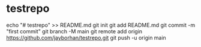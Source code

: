 # testrepo
echo "# testrepo" >> README.md
git init
git add README.md
git commit -m "first commit"
git branch -M main
git remote add origin https://github.com/jayborhan/testrepo.git
git push -u origin main
